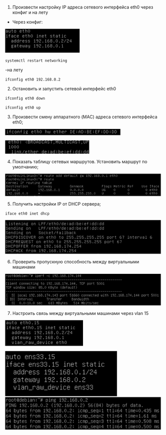 1. Произвести настройку IP адреса сетевого интерфейса eth0 через конфиг и на лету
- Через конфиг:

![](1.png)

```
systemctl restart networking
```
-на лету
```
ifconfig eth0 192.168.0.2
```
2. Остановить и запустить сетевой интерфейс eth0

```
ifconfig eth0 down
```
```
ifconfig eth0 up
```
3. Произвести смену аппаратного (MAC) адреса сетевого интерфейса eth0;

![](3-1.png)

![](3-2.png)

4. Показать таблицу сетевых маршрутов. Установить маршрут по умолчанию;

![](4.png)

5. Получить 
настройки IP от DHCP сервера;
```
iface eth0 inet dhcp
```

![](5.png)

6. Проверить пропускную способность между виртуальными машинами

![](6.png)

7. Hастроить связь между виртуальными машинами через vlan 15

![](7-1.png)

![](7-2.png)
![](7-3.png)
